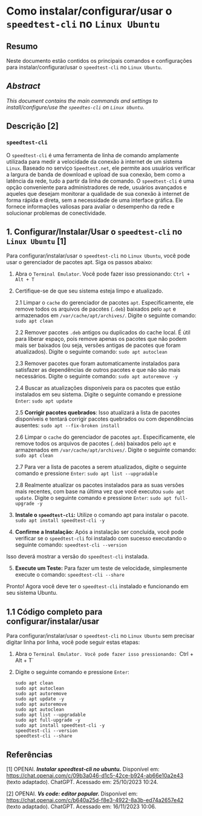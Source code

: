 # Como instalar/configurar/usar o `speedtest-cli` no `Linux Ubuntu`

## Resumo

Neste documento estão contidos os principais comandos e configurações para instalar/configurar/usar o `speedtest-cli` no `Linux Ubuntu`.

## _Abstract_

_This document contains the main commands and settings to install/configure/use the `speedtes-cli` on `Linux Ubuntu`._

## Descrição [2]

### `speedtest-cli`

O `speedtest-cli` é uma ferramenta de linha de comando amplamente utilizada para medir a velocidade da conexão à internet de um sistema `Linux`. Baseado no serviço `Speedtest.net`, ele permite aos usuários verificar a largura de banda de download e upload de sua conexão, bem como a latência da rede, tudo a partir da linha de comando. O `speedtest-cli` é uma opção conveniente para administradores de rede, usuários avançados e aqueles que desejam monitorar a qualidade de sua conexão à internet de forma rápida e direta, sem a necessidade de uma interface gráfica. Ele fornece informações valiosas para avaliar o desempenho da rede e solucionar problemas de conectividade.

## 1. Configurar/Instalar/Usar o `speedtest-cli` no `Linux Ubuntu` [1]

Para configurar/instalar/usar o `speedtest-cli` no `Linux Ubuntu`, você pode usar o gerenciador de pacotes apt. Siga os passos abaixo:

1. Abra o `Terminal Emulator`. Você pode fazer isso pressionando: `Ctrl + Alt + T`


2. Certifique-se de que seu sistema esteja limpo e atualizado.

    2.1 Limpar o `cache` do gerenciador de pacotes `apt`. Especificamente, ele remove todos os arquivos de pacotes (`.deb`) baixados pelo `apt` e armazenados em `/var/cache/apt/archives/`. Digite o seguinte comando: `sudo apt clean` 
    
    2.2 Remover pacotes `.deb` antigos ou duplicados do cache local. É útil para liberar espaço, pois remove apenas os pacotes que não podem mais ser baixados (ou seja, versões antigas de pacotes que foram atualizados). Digite o seguinte comando: `sudo apt autoclean`

    2.3 Remover pacotes que foram automaticamente instalados para satisfazer as dependências de outros pacotes e que não são mais necessários. Digite o seguinte comando: `sudo apt autoremove -y`

    2.4 Buscar as atualizações disponíveis para os pacotes que estão instalados em seu sistema. Digite o seguinte comando e pressione `Enter`: `sudo apt update`

    2.5 **Corrigir pacotes quebrados**: Isso atualizará a lista de pacotes disponíveis e tentará corrigir pacotes quebrados ou com dependências ausentes: `sudo apt --fix-broken install`

    2.6 Limpar o `cache` do gerenciador de pacotes `apt`. Especificamente, ele remove todos os arquivos de pacotes (`.deb`) baixados pelo `apt` e armazenados em `/var/cache/apt/archives/`. Digite o seguinte comando: `sudo apt clean` 
    
    2.7 Para ver a lista de pacotes a serem atualizados, digite o seguinte comando e pressione `Enter`:  `sudo apt list --upgradable`

    2.8 Realmente atualizar os pacotes instalados para as suas versões mais recentes, com base na última vez que você executou `sudo apt update`. Digite o seguinte comando e pressione `Enter`: `sudo apt full-upgrade -y`
    

3. **Instale o `speedtest-cli`:** Utilize o comando apt para instalar o pacote. `sudo apt install speedtest-cli -y`

4. **Confirme a Instalação:** Após a instalação ser concluída, você pode verificar se o `speedtest-cli` foi instalado com sucesso executando o seguinte comando: `speedtest-cli --version`

Isso deverá mostrar a versão do `speedtest-cli` instalada.

5. **Execute um Teste:** Para fazer um teste de velocidade, simplesmente execute o comando: `speedtest-cli --share`

Pronto! Agora você deve ter o `speedtest-cli` instalado e funcionando em seu sistema Ubuntu.

## 1.1 Código completo para configurar/instalar/usar

Para configurar/instalar/usar o `speedtest-cli` no `Linux Ubuntu` sem precisar digitar linha por linha, você pode seguir estas etapas:

1. Abra o `Terminal Emulator. Você pode fazer isso pressionando: `Ctrl + Alt + T`

2. Digite o seguinte comando e pressione `Enter`:

    ```
    sudo apt clean
    sudo apt autoclean
    sudo apt autoremove
    sudo apt update -y
    sudo apt autoremove
    sudo apt autoclean
    sudo apt list --upgradable
    sudo apt full-upgrade -y
    sudo apt install speedtest-cli -y
    speedtest-cli --version
    speedtest-cli --share
    ```

## Referências

[1] OPENAI. ***Instalar speedtest-cli no ubuntu.*** Disponível em: <https://chat.openai.com/c/09b3a046-d1c5-42ce-b924-ab66e10a2e43> (texto adaptado). ChatGPT. Acessado em: 25/10/2023 10:24.

[2] OPENAI. ***Vs code: editor popular.*** Disponível em: <https://chat.openai.com/c/b640a25d-f8e3-4922-8a3b-ed74a2657e42> (texto adaptado). ChatGPT. Acessado em: 16/11/2023 10:06.
